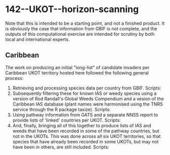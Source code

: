 # 142--UKOT--horizon-scanning
Note that this is intended to be a starting point, and not a finished product. It is obviously the case that information from GBIF is not complete, and the outputs of this computational exercise are intended for scrutiny by both local and international experts.
## Caribbean
The work on producing an initial "long-list" of candidate invaders per Caribbean UKOT territory hosted here followed the following general process:
1. Retrieving and processing species data per country from GBIF.
Scripts:
2. Subsequently filtering these for known IAS or weedy species using a version of Rod Randall's Global Weeds Compendium and a vesion of the Caribbean IAS database (plant names were harmonised using the TNRS service through the R package taxize).
Scripts:
3. Using pathway information from GATS and a separate NNSS report to provide lists of 'linked' countries per UKOT.
Scripts:
4. And, finally, bringing all of this together to produce lists of IAS and weeds that have been recorded in some of the pathway countries, but not in the UKOTs. This was done across all six UKOT territories, so that species that have already been recorded in some UKOTs, but may not have been in others, are still included.
Scripts:
